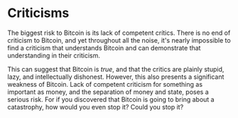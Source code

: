 # Criticisms

The biggest risk to Bitcoin is its lack of
 competent crítics.
 There is no end of criticism to Bitcoin, and
 yet throughout all the noise, it's nearly
 impossible to find a criticism that understands
 Bitcoin and can demonstrate that understanding
 in their criticism.

This can suggest that Bitcoin is *true*, and
 that the critics are plainly stupid,
 lazy, and intellectually dishonest. However,
 this also presents a significant weakness of
 Bitcoin. Lack of competent criticism for 
 something as important as money, and the 
 separation of money and state, poses a serious
 risk. For if you discovered that Bitcoin is 
 going to bring about a catastrophy, 
 how would you even stop it?
 Could you stop it?
 


